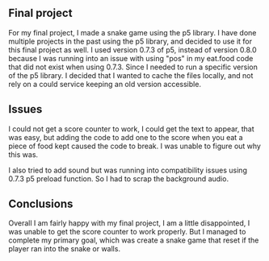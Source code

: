 ## Final project
  For my final project, I made a snake game using the p5 library.
  I have done multiple projects in the past using the p5 library, and decided to use it for this final project as well. I used version 0.7.3 of p5, instead of version 0.8.0 because I was running into an issue with using "pos" in my eat.food code that did not exist when using 0.7.3. Since I needed to run a specific version of the p5 library. I decided that I wanted to cache the files locally, and not rely on a could service keeping an old version accessible.

## Issues
I could not get a score counter to work, I could get the text to appear, that was easy, but adding the code to add one to the score when you eat a piece of food kept caused the code to break. I was unable to figure out why this was.

I also tried to add sound but was running into compatibility issues using 0.7.3 p5 preload function. So I had to scrap the background audio.

## Conclusions
Overall I am fairly happy with my final project, I am a little disappointed, I was unable to get the score counter to work properly. But I managed to complete my primary goal, which was create a snake game that reset if the player ran into the snake or walls.
